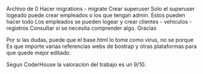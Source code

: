 Archivo de 0
Hacer migrations - migrate
Crear superuser
Solo el superuser logeado puede crear empleados o los que tengan admin. Estos pueden hacer todo
Los empleados se pueden logear y crear clientes - vehiculos - registros
Consultar si se necesita comprender algo.
Gracias


Por si las dudas, puede que el base.html lo tome como virus, no se porque
Es que importe varias referencias webs de bostrap y otras plataformas para que quede mejor editado.




Segun CoderHouse la valoracion del trabajo es un 9/10.
